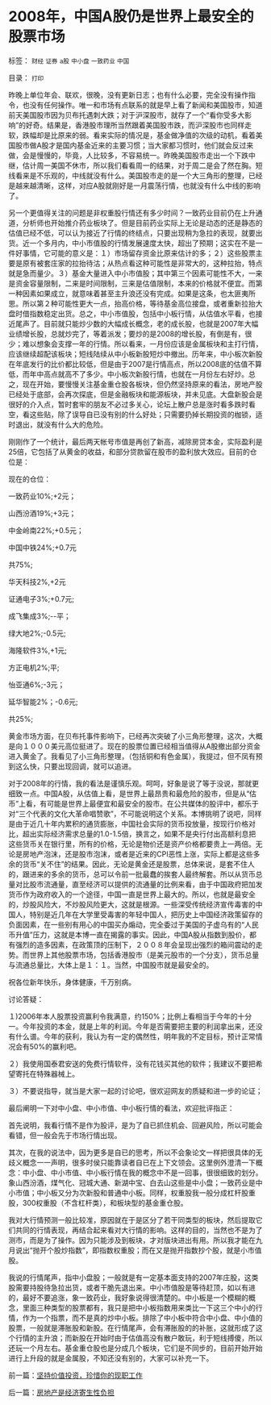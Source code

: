 # 2008年，中国A股仍是世界上最安全的股票市场

标签： `财经` `证券` `a股` `中小盘` `一致药业` `中国` 

目录： `打印`

昨晚上单位年会、联欢，很晚，没有更新日志；也有什么必要，完全没有操作指令，也没有任何操作。唯一和市场有点联系的就是早上看了新闻和美国股市，知道前天美国股市因为贝布托遇刺大跌；对于沪深股市，就存了一个“看你受多大影响”的好奇。结果是，香港股市理所当然跟着美国股市跌，而沪深股市也同样走软，跌幅却是比原来的弱。看来实际的情况是，基金做净值的次级的动机，看着美国股市做A股才是国内基金近来的主要习惯；当大家都习惯时，他们就会反过来做，会是慢慢的，毕竟，人比较多，不容易统一。昨晚美国股市走出一个下跌中继，估计周一美国不休市，所以我们看看周一的结果，对于周二是会了然在胸。短线看来是不乐观的，中线就没有什么。美国股市走的是一个大三角形的整理，已经是越来越清晰，这样，对应A股就刚好是一月震荡行情，也就没有什么中线的影响了。



另一个更值得关注的问题是非权重股行情还有多少时间？一致药业目前仍在上升通道，分析师也开始推介药业板块了。但是目前药业实际上无论是动态的还是静态的估值已经不低，可以认为接近了行情的终结点，只要出现稍为急拉的表现，就要出货。近一个多月内，中小市值股的行情发展速度太快，超出了预期；这实在不是一件好事情，它可能的意义是：１）市场留存资金比原来估计的多；２）这些股票主要是原有被套庄家的拉抬待沽；从热点看这种可能性是非常大的，这种拉抬，特点就是急而量少。３）基金大量进入中小市值股；其中第三个因素可能性不大，一来是资金容量限制，二来是时间限制，三来是估值限制，本来的价格就不便宜。而第一种因素如果成立，就意味着甚至主升浪还没有完成。如果是这条，也太匪夷所思。所以第２种可能性更大一点，抬高价格，等待基金高位接盘，或者重新拉抬大盘时借指数稳定出货。总之，中小市值股，包括中小板行情，从估值水平看，也接近尾声了。目前就只能炒少数的大幅成长概念，老的成长股，也就是2007年大幅业绩增长股，总就炒完了，等着派发；要炒的是2008的增长股，有倒是有，很少；难以想象会支撑一年的行情。所以看来，一月份应该是金属板块和主打行情，应该继续超配该板块；短线陆续从中小板新股短炒中撤出。历年来，中小板次新股在年底发行的比价都比较低，但是由于2007是行情高点，所以2008底的估值不算低，而年中高点就高不了多少。中小板次新股行情，也就在一月份左右好炒。总之，现在开始，要慢慢关注基金重仓股各板块，但仍然坚持原来的看法，房地产股已经处于底部，会再次探底，但是金融板块和能源板块，并未见底。大盘新股会是很好的介入点，暂时套牢的朋友不必过多关心，论坛上散户总是涨时看多跌时看空，看这些贴，除了误导自已没有别的什么好处；只需要扔掉长期投资的枷锁，适时退出，就没有什么大的危险。



刚刚作了一个统计，最后两天帐号市值是再创了新高，减除房贷本金，实际盈利是25倍，它包括了从黄金的收益，和部分贷款留在股市的盈利放大效应。目前的仓位是：



现在的仓位：

一致药业10%;+2元；

山西汾酒19%;+3元；

中金岭南22%;+0.5元；

中国中铁24%;+0.7元

共75%;



华天科技2%,+2元

证通电子3%;+0.7元;

成飞集成3%;--平；

绿大地2%;-0.5元;

海隆软件3%,+1元;

方正电机2%;平;

怡亚通6%;-3元；

延华智能2%；-0.6元;

共25%;



黄金市场方面，在贝布托事件影响下，已经再次突破了小三角形整理，这次，大概是向１０００美元高位挺进了。现在的股票位置已经相当值得从A股撤出部分资金进入黄金了。我看见了小三角形整理，（包括铜和有色金属），我提过，但不凤有预到这么快，只要出现回调，就可以追进。



对于2008年的行情，我的看法是谨慎乐观。呵呵，好象是说了等于没说，那就更细致一点。中国A股，从估值上看，是世界上最昂贵和最危险的股市，但是从“估币”上看，有可能是世界上最便宜和最安全的股市。在公共媒体的股评中，都乐于对“三个代表的文化大革命唱赞歌”，不可能说明这个关系。本博挑明了说吧，同样是由于近几十年内累积的通货膨胀，中国社会实际的货币投放量，按现行价格对比，超出实际经济需求总量的1.0-1.5倍，换言之，如果不是央行付出高额利息把这些货币关在银行里，所有的价格，无论是物价还是资产价格都要贵上一两倍。无论是房地产泡沫，还是股市泡沫，或者是近来的CPI恶性上涨，实际上都是这些多余的货币“关不住”的结果。因此，无论是黄金还是股票，总体来说，是套不住人的，跟进来的多余的货币，总可以令前一批最蠢的挨套人最终解套。所以从货币总量对比股市流通量，直至经济可以提供的流通量的比例来看，由于中国政府把加发货币作为政府收入的一个途径，中国一直是世界上最大的。所以，也就是最安全的，炒股风险大，不炒股风险更大，这就是根源。一些深受传统经济宣传毒害的中国人，特别是近几年在大学里受毒害的年轻中国人，把历史上中国经济政策留存的负面因素，在一些别有用心的中国买办煽动，完全委过于美国的子虚乌有的“人民币升值”压力，这就是本博一直在揭露的事实。因此，中国A股从指数到股价，都有强烈的造多因素，在政策顶的压制下，２００８年会呈现出强烈的箱间震动的走势。而世界上其他股票市场，包括香港股市（是美元股市的一个分支），货币总量与流通总量比，大体上是１：１。当然，中国股市就是最安全的。



祝各位新年快乐，身体健康，千万别病。

讨论答疑：

１)2006年本人股票投资赢利令我满意，约150%；比例上看相当于今年的十分一。今年投资的本金，就是上年的利润。今年是否需要把主要的利润拿出来，还没有什么谱。今年的获利，我认为有一定的偶然性，明年我的不定目标，预计正常情况会有50%的赢利吧。

２）我使用国泰君安送的免费行情软件，没有花钱买其他的软件；我建议不要把希望寄托在特殊器械上。

３）不要说指导，就当是大家一起的讨论吧，很欢迎网友的质疑和进一步的论证；



最后阐明一下对中小盘、中小市值、中小板行情的看法，欢迎批评指正：





首先说明，我看行情不是作为股评，是为了自已抓住机会、回避风险，所以可能会看错，但一般会先于市场行情出现。

其次，在我的说法中，因为更多是自已的思考，所以不会象论文一样把很具体的无歧义概念一一声明，很多时侯只能靠读者自已在上下文领会。这里例外澄清一下概念：中小盘、中小市值、中小板行情在我的概念中不是一回事，很很细致的划分。象山西汾酒，煤气化、冠城大通、新湖中宝、白去山这些是中小盘；一致药业是中小市值；中小板又分为次新股和普通中小板。同样，权重股我一般分成杠杆股重股，300权重股（不含杠杆类），和板块型的基金重仓股。

我对大行情预测一般比较准，原因就在于是区分了若干同类型的板块，然后提取它们共同的行情表现，再结合起来看对大行情的影响。这样的目的，当然也不是为了测市，而是为了操作。因为只能涉及到板块，才对版块进出有用。所以我才能在九月说出“抛开个股炒指数”，即指数权重股；而在又是抛开指数抄个股，就是小市值股。



我说的行情尾声，指中小盘股；一般就是有一定基本面支持的2007年庄股，这类股需要持股待急拉出货，或者干脆先退出来。中小市值股是等待赶顶，如以有进的，最好不要追涨，象一致药业，我好象说得很清楚的。中小板是一个模糊的概念，里面三种类型的股票都有，我只是把中小板指数用来类比一下这三个中小的行情，作为一个指票，而不是真的炒中小板。排除了中小板中符合中小盘、中小值的股票，一般就是滞胀股和新股。在行情尾声，会有滞胀股的的补胀，这就形成了这个行情的主升浪；而新股在开始时由于估值高没有散户敢玩，利于短线搏傻，所以还玩一个月左右。基金重仓股也是分成几个板块，它们是不同步的，目前开始开始进行上升段的就是金属股，不知还没有别的，大家可以补充一下。



















前一篇：[坚持价值投资，珍惜你的现职工作](../../../2007/12/27/坚持价值投资，珍惜你的现职工作.md)

后一篇：[房地产是经济寄生性负担](../../../2007/12/29/房地产是经济寄生性负担.md)